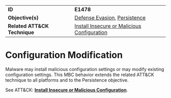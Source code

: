 |||
|---------|------------------------|
|**ID**|**E1478**|
|**Objective(s)**| [Defense Evasion](../defense-evasion), [Persistence](../persistence)|
|**Related ATT&CK Technique**|[Install Insecure or Malicious Configuration](https://attack.mitre.org/techniques/T1478)|


Configuration Modification
==========================
Malware may install malicious configuration settings or may modify existing configuration settings. This MBC behavior extends the related ATT&CK technique to all platforms and to the Persistence objective. 

See ATT&CK: [**Install Insecure or Malicious Configuration**](https://attack.mitre.org/techniques/T1478).
